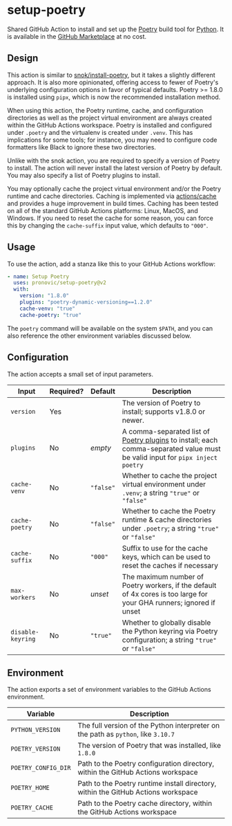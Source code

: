 # setup-poetry

Shared GitHub Action to install and set up the [Poetry](https://python-poetry.org/) build tool for [Python](https://www.python.org/).  It is available in the [GitHub Marketplace](https://github.com/marketplace/actions/setup-and-install-poetry) at no cost.

## Design

This action is similar to [snok/install-poetry](https://github.com/snok/install-poetry), but it takes a slightly different approach.  It is also more opinionated, offering access to fewer of Poetry's underlying configuration options in favor of typical defaults.  Poetry >= 1.8.0 is installed using `pipx`, which is now the recommended installation method.

When using this action, the Poetry runtime, cache, and configuration directories as well as the project virtual environment are always created within the GitHub Actions workspace.  Poetry is installed and configured under `.poetry` and the virtualenv is created under `.venv`.  This has implications for some tools; for instance, you may need to configure code formatters like Black to ignore these two directories.

Unlike with the snok action, you are required to specify a version of Poetry to install.  The action will never install the latest version of Poetry by default.  You may also specify a list of Poetry plugins to install.

You may optionally cache the project virtual environment and/or the Poetry runtime and cache directories.  Caching is implemented via [actions/cache](https://github.com/actions/cache) and provides a huge improvement in build times.  Caching has been tested on all of the standard GitHub Actions platforms: Linux, MacOS, and Windows.  If you need to reset the cache for some reason, you can force this by changing the `cache-suffix` input value, which defaults to `"000"`.

## Usage

To use the action, add a stanza like this to your GitHub Actions workflow:

```yaml
- name: Setup Poetry
  uses: pronovic/setup-poetry@v2
  with:
    version: "1.8.0"
    plugins: "poetry-dynamic-versioning==1.2.0"
    cache-venv: "true"
    cache-poetry: "true"
```

The `poetry` command will be available on the system `$PATH`, and you can also reference the other environment variables discussed below.

## Configuration

The action accepts a small set of input parameters.

|Input|Required?|Default|Description|
|-----|---------|-------|-----------|
|`version`|Yes||The version of Poetry to install; supports v1.8.0 or newer.|
|`plugins`|No|_empty_|A comma-separated list of [Poetry plugins](https://python-poetry.org/docs/main/plugins/#using-plugins) to install; each comma-separated value must be valid input for `pipx inject poetry`|
|`cache-venv`|No|`"false"`|Whether to cache the project virtual environment under `.venv`; a string `"true"` or `"false"`|
|`cache-poetry`|No|`"false"`|Whether to cache the Poetry runtime & cache directories under `.poetry`; a string `"true"` or `"false"`|
|`cache-suffix`|No|`"000"`|Suffix to use for the cache keys, which can be used to reset the caches if necessary|
|`max-workers`|No|_unset_|The maximum number of Poetry workers, if the default of 4x cores is too large for your GHA runners; ignored if unset|
|`disable-keyring`|No|`"true"`|Whether to globally disable the Python keyring via Poetry configuration; a string `"true"` or `"false"`|

## Environment

The action exports a set of environment variables to the GitHub Actions environment.

|Variable|Description|
|--------|-----------|
|`PYTHON_VERSION`|The full version of the Python interpreter on the path as `python`, like `3.10.7`|
|`POETRY_VERSION`|The version of Poetry that was installed, like `1.8.0`|
|`POETRY_CONFIG_DIR`|Path to the Poetry configuration directory, within the GitHub Actions workspace|
|`POETRY_HOME`|Path to the Poetry runtime install directory, within the GitHub Actions workspace|
|`POETRY_CACHE`|Path to the Poetry cache directory, within the GitHub Actions workspace|
